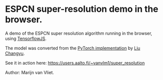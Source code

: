 # ESPCN super-resolution demo in the browser.

A demo of the ESPCN super resolution algorithm running in the browser, using
[TensorflowJS](https://www.tensorflow.org/js).

The model was converted from the [PyTorch
implementation](https://github.com/Lornatang/ESPCN-PyTorch)
by [Liu Changyu](https://github.com/Lornatang).

See it in action here: https://users.aalto.fi/~vanvlm1/super_resolution

Author: Marijn van Vliet.
